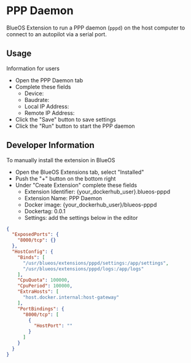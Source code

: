 # PPP Daemon

BlueOS Extension to run a PPP daemon (`pppd`) on the host computer to connect
to an autopilot via a serial port.

## Usage

Information for users

- Open the PPP Daemon tab
- Complete these fields
  - Device:
  - Baudrate:
  - Local IP Address:
  - Remote IP Address:
- Click the "Save" button to save settings
- Click the "Run" button to start the PPP daemon
 
## Developer Information

To manually install the extension in BlueOS

- Open the BlueOS Extensions tab, select "Installed"
- Push the "+" button on the bottom right
- Under "Create Extension" complete these fields
  - Extension Identifier: {your_dockerhub_user}.blueos-pppd
  - Extension Name: PPP Daemon
  - Docker image: {your_dockerhub_user}/blueos-pppd
  - Dockertag: 0.0.1
  - Settings: add the settings below in the editor

```json
{
  "ExposedPorts": {
    "8000/tcp": {}
  },
  "HostConfig": {
    "Binds": [
      "/usr/blueos/extensions/pppd/settings:/app/settings",
      "/usr/blueos/extensions/pppd/logs:/app/logs"
    ],
    "CpuQuota": 100000,
    "CpuPeriod": 100000,
    "ExtraHosts": [
      "host.docker.internal:host-gateway"
    ],
    "PortBindings": {
      "8000/tcp": [
        {
          "HostPort": ""
        }
      ]
    }
  }
}
```
